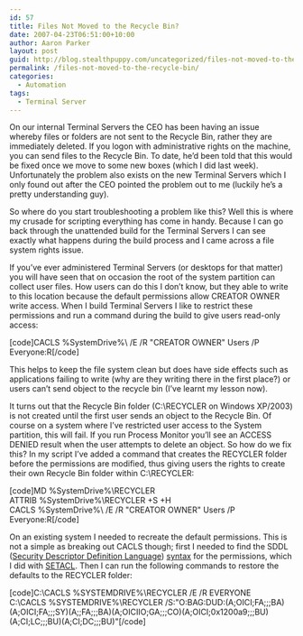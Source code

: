 ```yaml
---
id: 57
title: Files Not Moved to the Recycle Bin?
date: 2007-04-23T06:51:00+10:00
author: Aaron Parker
layout: post
guid: http://blog.stealthpuppy.com/uncategorized/files-not-moved-to-the-recycle-bin
permalink: /files-not-moved-to-the-recycle-bin/
categories:
  - Automation
tags:
  - Terminal Server
---
```

On our internal Terminal Servers the CEO has been having an issue whereby files or folders are not sent to the Recycle Bin, rather they are immediately deleted. If you logon with administrative rights on the machine, you can send files to the Recycle Bin. To date, he&#8217;d been told that this would be fixed once we move to some new boxes (which I did last week). Unfortunately the problem also exists on the new Terminal Servers which I only found out after the CEO pointed the problem out to me (luckily he&#8217;s a pretty understanding guy).

So where do you start troubleshooting a problem like this? Well this is where my crusade for scripting everything has come in handy. Because I can go back through the unattended build for the Terminal Servers I can see exactly what happens during the build process and I came across a file system rights issue.

If you&#8217;ve ever administered Terminal Servers (or desktops for that matter) you will have seen that on occasion the root of the system partition can collect user files. How users can do this I don&#8217;t know, but they able to write to this location because the default permissions allow CREATOR OWNER write access. When I build Terminal Servers I like to restrict these permissions and run a command during the build to give users read-only access:

[code]CACLS %SystemDrive%\ /E /R "CREATOR OWNER" Users /P Everyone:R[/code]

This helps to keep the file system clean but does have side effects such as applications failing to write (why are they writing there in the first place?) or users can&#8217;t send object to the recycle bin (I&#8217;ve learnt my lesson now).

It turns out that the Recycle Bin folder (C:\RECYCLER on Windows XP/2003) is not created until the first user sends an object to the Recycle Bin. Of course on a system where I&#8217;ve restricted user access to the System partition, this will fail. If you run Process Monitor you&#8217;ll see an ACCESS DENIED result when the user attempts to delete an object. So how do we fix this? In my script I&#8217;ve added a command that creates the RECYCLER folder before the permissions are modified, thus giving users the rights to create their own Recycle Bin folder within C:\RECYCLER:

[code]MD %SystemDrive%\RECYCLER  
ATTRIB %SystemDrive%\RECYCLER +S +H  
CACLS %SystemDrive%\ /E /R "CREATOR OWNER" Users /P Everyone:R[/code]

On an existing system I needed to recreate the default permissions. This is not a simple as breaking out CACLS though; first I needed to find the SDDL ([Security Descriptor Definition Language](http://msdn2.microsoft.com/en-us/library/aa379567.aspx)) [syntax](http://www.washington.edu/computing/support/windows/UWdomains/SDDL.html) for the permissions, which I did with [SETACL](http://setacl.sourceforge.net/). Then I can run the following commands to restore the defaults to the RECYCLER folder:

[code]C:\CACLS %SYSTEMDRIVE%\RECYCLER /E /R EVERYONE  
C:\CACLS %SYSTEMDRIVE%\RECYCLER /S:"O:BAG:DUD:(A;OICI;FA;;;BA)(A;OICI;FA;;;SY)(A;;FA;;;BA)(A;OICIIO;GA;;;CO)(A;OICI;0x1200a9;;;BU)(A;CI;LC;;;BU)(A;CI;DC;;;BU)"[/code]